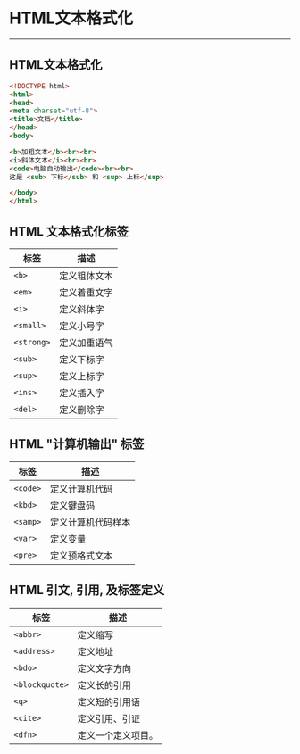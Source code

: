 # HTML文本格式化
---

## HTML文本格式化
```html
<!DOCTYPE html>
<html>
<head> 
<meta charset="utf-8"> 
<title>文档</title> 
</head> 
<body>

<b>加粗文本</b><br><br>
<i>斜体文本</i><br><br>
<code>电脑自动输出</code><br><br>
这是 <sub> 下标</sub> 和 <sup> 上标</sup>

</body>
</html>
```

## HTML 文本格式化标签
|标签			|描述					|
|----|----|
|`<b>`			|定义粗体文本	|
|`<em>`			|定义着重文字	|
|`<i>`			|定义斜体字		|
|`<small>`	|定义小号字		|
|`<strong>`	|定义加重语气	|
|`<sub>`		|定义下标字		|
|`<sup>`		|定义上标字		|
|`<ins>`		|定义插入字		|
|`<del>`		|定义删除字		|

## HTML "计算机输出" 标签
|标签		|描述								|
|----|----|
|`<code>`	|定义计算机代码			|
|`<kbd>`	|定义键盘码					|
|`<samp>`	|定义计算机代码样本	|
|`<var>`	|定义变量						|
|`<pre>`	|定义预格式文本			|

## HTML 引文, 引用, 及标签定义

|标签						|描述								|
|----						|----								|
|`<abbr>`				|定义缩写						|
|`<address>`		|定义地址						|
|`<bdo>`				|定义文字方向				|
|`<blockquote>`	|定义长的引用				|
|`<q>`					|定义短的引用语			|
|`<cite>`				|定义引用、引证			|
|`<dfn>`				|定义一个定义项目。	|

